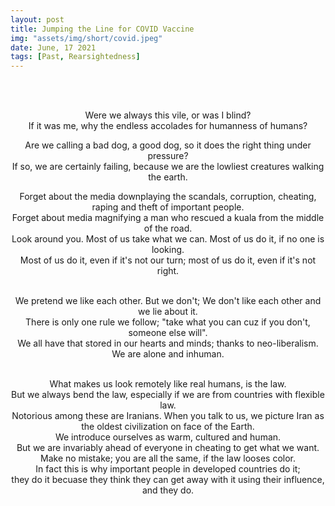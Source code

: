```yaml
---
layout: post
title: Jumping the Line for COVID Vaccine
img: "assets/img/short/covid.jpeg"
date: June, 17 2021
tags: [Past, Rearsightedness]
---
```

  
<br><br>
<div align="center">

Were we always this vile, or was I blind?<br>
If it was me, why the endless accolades for humanness of humans?<br>

Are we calling a bad dog, a good dog, so it does the right thing under pressure?<br>
If so, we are certainly failing, because we are the lowliest creatures walking the earth.<br>

Forget about the media downplaying the scandals, corruption, cheating, raping and theft of important people. <br>
Forget about media magnifying a man who rescued a kuala from the middle of the road. <br>
Look around you. Most of us take what we can. Most of us do it, if no one is looking. <br>
Most of us do it, even if it's not our turn; most of us do it, even if it's not right.<br><br>

We pretend we like each other. But we don't; We don't like each other and we lie about it.<br>
There is only one rule we follow; "take what you can cuz if you don't, someone else will". <br>
We all have that stored in our hearts and minds; thanks to neo-liberalism. <br>
We are alone and inhuman.  <br><br>
  
What makes us look remotely like real humans, is the law. <br>
But we always bend the law, especially if we are from countries with flexible law.<br>
Notorious among these are Iranians. When you talk to us, we picture Iran as the oldest civilization on face of the Earth. <br>
We introduce ourselves as warm, cultured and human. <br>
But we are invariably ahead of everyone in cheating to get what we want. <br>
Make no mistake; you are all the same, if the law looses color. <br>
In fact this is why important people in developed countries do it; <br>
they do it becuase they think they can get away with it using their influence, and they do.<br>
  


</div>
<br><br>
<br><br>
<br><br>
<br><br>
<br><br>
<br><br>

